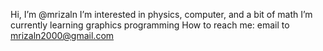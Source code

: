 Hi, I’m @mrizaln
I’m interested in physics, computer, and a bit of math
I’m currently learning graphics programming
How to reach me: email to mrizaln2000@gmail.com

<!---
mrizaln/mrizaln is a ✨ special ✨ repository because its `README.md` (this file) appears on your GitHub profile.
You can click the Preview link to take a look at your changes.
--->

